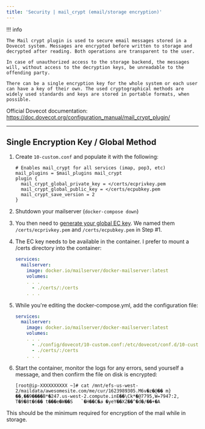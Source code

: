 ```yaml
---
title: 'Security | mail_crypt (email/storage encryption)'
---
```


!!! info
 
    The Mail crypt plugin is used to secure email messages stored in a Dovecot system. Messages are encrypted before written to storage and decrypted after reading. Both operations are transparent to the user.

    In case of unauthorized access to the storage backend, the messages will, without access to the decryption keys, be unreadable to the offending party.

    There can be a single encryption key for the whole system or each user can have a key of their own. The used cryptographical methods are widely used standards and keys are stored in portable formats, when possible.



Official Dovecot documentation: https://doc.dovecot.org/configuration_manual/mail_crypt_plugin/

---

## Single Encryption Key / Global Method

1. Create `10-custom.conf` and populate it with the following:

    ```
    # Enables mail_crypt for all services (imap, pop3, etc)
    mail_plugins = $mail_plugins mail_crypt
    plugin {
      mail_crypt_global_private_key = </certs/ecprivkey.pem
      mail_crypt_global_public_key = </certs/ecpubkey.pem
      mail_crypt_save_version = 2
    }
    ```

2. Shutdown your mailserver (`docker-compose down`)

3. You then need to [generate your global EC key](https://doc.dovecot.org/configuration_manual/mail_crypt_plugin/#ec-key). We named them `/certs/ecprivkey.pem` and `/certs/ecpubkey.pem` in Step #1.

4. The EC key needs to be available in the container. I prefer to mount a /certs directory into the container: 
    ```yaml
    services:
      mailserver:
        image: docker.io/mailserver/docker-mailserver:latest
        volumes:
        . . .
          - ./certs/:/certs
        . . .
    ```

5. While you're editing the docker-compose.yml, add the configuration file:
    ```yaml
    services:
      mailserver:
        image: docker.io/mailserver/docker-mailserver:latest
        volumes:
        . . .
          - ./config/dovecot/10-custom.conf:/etc/dovecot/conf.d/10-custom.conf
          - ./certs/:/certs
        . . .
    ```

6. Start the container, monitor the logs for any errors, send yourself a message, and then confirm the file on disk is encrypted:
    ```
    [root@ip-XXXXXXXXXX ~]# cat /mnt/efs-us-west-2/maildata/awesomesite.com/me/cur/1623989305.M6v�z�@�� m}��,��9����B*�247.us-west-2.compute.inE��\Ck*�@7795,W=7947:2,
    T�9�8t�6�� t���e�W��S   `�H��C�ڤ �yeY��XZ��^�d�/��+�A
    ```

This should be the minimum required for encryption of the mail while in storage.
